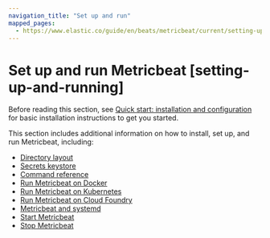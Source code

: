 ```yaml
---
navigation_title: "Set up and run"
mapped_pages:
  - https://www.elastic.co/guide/en/beats/metricbeat/current/setting-up-and-running.html
---
```


# Set up and run Metricbeat [setting-up-and-running]


Before reading this section, see [Quick start: installation and configuration](/reference/metricbeat/metricbeat-installation-configuration.md) for basic installation instructions to get you started.

This section includes additional information on how to install, set up, and run Metricbeat, including:

* [Directory layout](/reference/metricbeat/directory-layout.md)
* [Secrets keystore](/reference/metricbeat/keystore.md)
* [Command reference](/reference/metricbeat/command-line-options.md)
* [Run Metricbeat on Docker](/reference/metricbeat/running-on-docker.md)
* [Run Metricbeat on Kubernetes](/reference/metricbeat/running-on-kubernetes.md)
* [Run Metricbeat on Cloud Foundry](/reference/metricbeat/running-on-cloudfoundry.md)
* [Metricbeat and systemd](/reference/metricbeat/running-with-systemd.md)
* [Start Metricbeat](/reference/metricbeat/metricbeat-starting.md)
* [Stop Metricbeat](/reference/metricbeat/shutdown.md)











